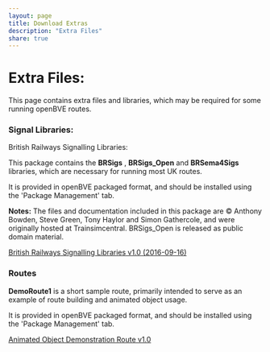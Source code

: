 ```yaml
---
layout: page
title: Download Extras
description: "Extra Files"
share: true
---
```


# Extra Files:

This page contains extra files and libraries, which may be required for some running openBVE routes.

### Signal Libraries:

British Railways Signalling Libraries:

This package contains the __BRSigs__ , __BRSigs_Open__ and __BRSema4Sigs__ libraries, which are necessary for running most UK routes.

It is provided in openBVE packaged format, and should be installed using the 'Package Management' tab.

**Notes:**
The files and documentation included in this package are © Anthony Bowden, Steve Green, Tony Haylor and Simon Gathercole, and were originally hosted at Trainsimcentral.
BRSigs_Open is released as public domain material.

<a href="http://www.openbve-project.net/files/BRSignals.zip" class="btn btn-info">British Railways Signalling Libraries v1.0 (2016-09-16)</a>

### Routes

__DemoRoute1__ is a short sample route, primarily intended to serve as an example of route building and animated object usage. 

It is provided in openBVE packaged format, and should be installed using the 'Package Management' tab.

<a href="http://www.openbve-project.net/files/DemoRoute1.zip" class="btn btn-info">Animated Object Demonstration Route v1.0</a>